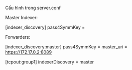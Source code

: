 Cấu hình trong server.conf

Master Indexer:

[indexer_discovery]
pass4SymmKey =

Forwarders:

[indexer_discovery:master]
pass4SymmKey =
master_uri = https://172.17.0.2:8089

[tcpout:group1]
indexerDiscovery = master
